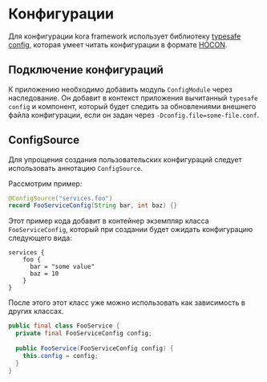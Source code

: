 # Конфигурации

Для конфигурации kora framework использует библиотеку [typesafe config](https://github.com/lightbend/config), которая умеет читать конфигурации в формате [HOCON](https://github.com/lightbend/config/blob/master/HOCON.md).  

## Подключение конфигураций

К приложению необходимо добавить модуль `ConfigModule` через наследование. 
Он добавит в контекст приложения вычитанный `typesafe config` и компонент, который будет следить за обновлениями внешнего файла конфигурации, если он задан через `-Dconfig.file=some-file.conf`.

## ConfigSource

Для упрощения создания пользовательских конфигураций следует использовать аннотацию `ConfigSource`.  

Рассмотрим пример:

```java
@ConfigSource("services.foo")
record FooServiceConfig(String bar, int baz) {}
```

Этот пример кода добавит в контейнер экземпляр класса `FooServiceConfig`, который при создании будет ожидать конфигурацию следующего вида:

```hocon
services {
    foo {
      bar = "some value"
      baz = 10
    }
}
```

После этого этот класс уже можно использовать как зависимость в других классах.

```java
public final class FooService {
  private final FooServiceConfig config;
  
  public FooService(FooServiceConfig config) {
    this.config = config;
  }
}
```
